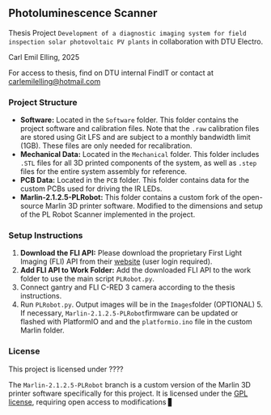 ## Photoluminescence Scanner

Thesis Project `Development of a diagnostic imaging system for field inspection solar photovoltaic PV plants` in collaboration with DTU Electro.

Carl Emil Elling, 2025

For access to thesis, find on DTU internal FindIT or contact at carlemilelling@hotmail.com

### Project Structure

- **Software:** Located in the `Software` folder. This folder contains the project software and calibration files. Note that the `.raw` calibration files are stored using Git LFS and are subject to a monthly bandwidth limit (1GB). These files are only needed for recalibration.
- **Mechanical Data:** Located in the `Mechanical` folder. This folder includes `.STL` files for all 3D printed components of the system, as well as `.step` files for the entire system assembly for reference.
- **PCB Data:** Located in the `PCB` folder. This folder contains data for the custom PCBs used for driving the IR LEDs.
- **Marlin-2.1.2.5-PLRobot:** This folder contains a custom fork of the open-source Marlin 3D printer software. Modified to the dimensions and setup of the PL Robot Scanner implemented in the project.

### Setup Instructions

1. **Download the FLI API:** Please download the proprietary First Light Imaging (FLI) API from their [website](https://andor.oxinst.com/downloads/view/first-light-imaging-sdk-installer) (user login required).
2. **Add FLI API to Work Folder:** Add the downloaded FLI API to the work folder to use the main script `PLRobot.py`.
3. Connect gantry and FLI C-RED 3 camera according to the thesis instructions.
4. Run `PLRobot.py`. Output images will be in the `Images`folder
(OPTIONAL) 5. If necessary, `Marlin-2.1.2.5-PLRobot`firmware can be updated or flashed with PlatformIO and and the `platformio.ino` file in the custom Marlin folder.

### License

This project is licensed under ????

The `Marlin-2.1.2.5-PLRobot` branch is a custom version of the Marlin 3D printer software specifically for this project. It is licensed under the [GPL license](Marlin-2.1.2.5-PLRobot/LICENSE), requiring open access to modifications ▋
